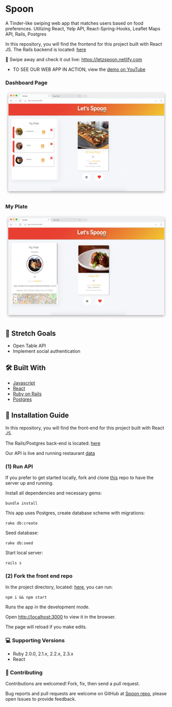 # Spoon

A Tinder-like swiping web app that matches users based on food preferences. Utilizing React, Yelp API, React-Spring-Hooks, Leaflet Maps API, Rails, Postgres

In this repository, you will find the frontend for this project built with React JS. The Rails backend is located: [here](https://github.com/danherrera0/SPOON_Server)

📌 Swipe away and check it out live: https://letzspoon.netlify.com

- TO SEE OUR WEB APP IN ACTION, view the [demo on YouTube](https://www.youtube.com/watch?v=OA4ye_u4Gfc)

### Dashboard Page

![Spoon1](https://raw.githubusercontent.com/diaaanek/SPOON/master/public/spoon11.png)

### My Plate

![Spoon2](https://raw.githubusercontent.com/diaaanek/SPOON/master/public/myplate.png)

## 🎯 Stretch Goals

- Open Table API
- Implement social authentication

## 🛠 Built With

- [Javascript](https://www.javascript.com/)
- [React](https://reactjs.org/)
- [Ruby on Rails](https://rubyonrails.org/)
- [Postgres](https://www.sqlite.org/)

## 📑 Installation Guide

In this repository, you will find the front-end for this project built with React JS.

The Rails/Postgres back-end is located: [here](https://github.com/danherrera0/SPOON_Server)

Our API is live and running restaurant [data](https://spoon-server.herokuapp.com/api/v1/restaurants)

### (1) Run API

If you prefer to get started locally, fork and clone [this](https://github.com/danherrera0/SPOON_Server) repo to have the server up and running.

Install all dependencies and necessary gems:

`bundle install`

This app uses Postgres, create database scheme with migrations:

`rake db:create`

Seed database:

`rake db:seed`

Start local server:

`rails s`

### (2) Fork the front end repo

In the project directory, located: [here](https://github.com/diaaanek/SPOON_Client), you can run:

`npm i && npm start`

Runs the app in the development mode.

Open [http://localhost:3000](http://localhost:3000) to view it in the browser.

The page will reload if you make edits.<br>

### 💻 Supporting Versions

- Ruby 2.0.0, 2.1.x, 2.2.x, 2.3.x
- React

### 🤩 Contributing

Contributions are welcomed! Fork, fix, then send a pull request.

Bug reports and pull requests are welcome on GitHub at [Spoon repo](https://github.com/diaaanek/SPOON_client), please open Issues to provide feedback.
